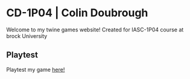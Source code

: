 # CD-1P04 | Colin Doubrough

Welcome to my twine games website! Created for IASC-1P04 course at brock University

## Playtest

Playtest my game [here!](no)

### 
